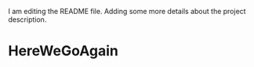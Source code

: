 I am editing the README file. Adding some more details about the project description.
# HereWeGoAgain
